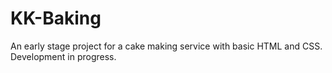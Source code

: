 # KK-Baking
An early stage project for a cake making service with basic HTML and CSS.
Development in progress.
